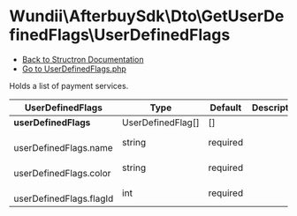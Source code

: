 # Wundii\AfterbuySdk\Dto\GetUserDefinedFlags\UserDefinedFlags
- [Back to Structron Documentation](./../_Structron.md)
- [Go to UserDefinedFlags.php](./../../src/Dto/GetUserDefinedFlags/UserDefinedFlags.php)

Holds a list of payment services.

| UserDefinedFlags               | Type              | Default  | Description |
| ------------------------------ | ----------------- | -------- | ----------- |
| **userDefinedFlags**           | UserDefinedFlag[] | []       |             |
| &nbsp; userDefinedFlags.name   | string            | required |             |
| &nbsp; userDefinedFlags.color  | string            | required |             |
| &nbsp; userDefinedFlags.flagId | int               | required |             |
